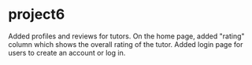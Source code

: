 # project6

Added profiles and reviews for tutors. 
On the home page, added "rating" column which shows the overall rating of the tutor.
Added login page for users to create an account or log in.
